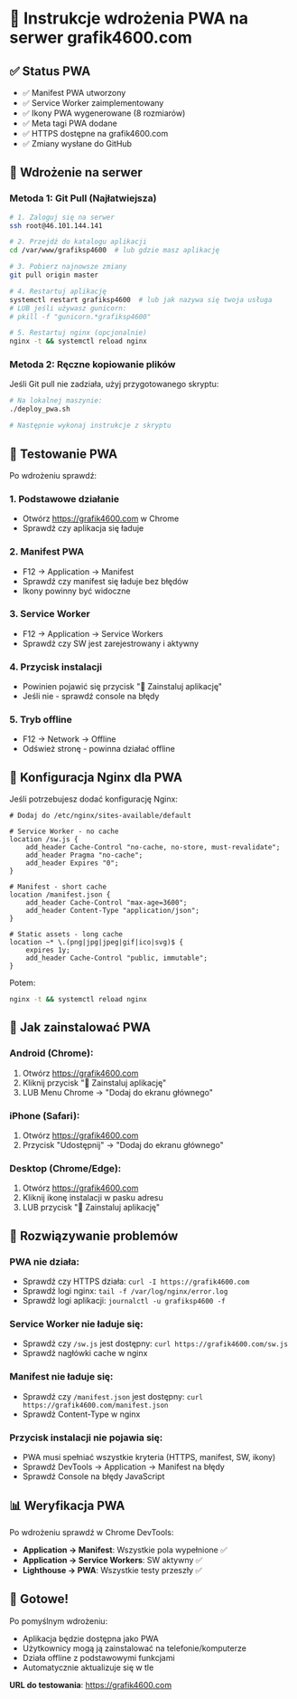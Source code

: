 # 🚀 Instrukcje wdrożenia PWA na serwer grafik4600.com

## ✅ Status PWA
- ✅ Manifest PWA utworzony
- ✅ Service Worker zaimplementowany  
- ✅ Ikony PWA wygenerowane (8 rozmiarów)
- ✅ Meta tagi PWA dodane
- ✅ HTTPS dostępne na grafik4600.com
- ✅ Zmiany wysłane do GitHub

## 🔧 Wdrożenie na serwer

### Metoda 1: Git Pull (Najłatwiejsza)

```bash
# 1. Zaloguj się na serwer
ssh root@46.101.144.141

# 2. Przejdź do katalogu aplikacji
cd /var/www/grafiksp4600  # lub gdzie masz aplikację

# 3. Pobierz najnowsze zmiany
git pull origin master

# 4. Restartuj aplikację
systemctl restart grafiksp4600  # lub jak nazywa się twoja usługa
# LUB jeśli używasz gunicorn:
# pkill -f "gunicorn.*grafiksp4600" 

# 5. Restartuj nginx (opcjonalnie)
nginx -t && systemctl reload nginx
```

### Metoda 2: Ręczne kopiowanie plików

Jeśli Git pull nie zadziała, użyj przygotowanego skryptu:

```bash
# Na lokalnej maszynie:
./deploy_pwa.sh

# Następnie wykonaj instrukcje z skryptu
```

## 🧪 Testowanie PWA

Po wdrożeniu sprawdź:

### 1. Podstawowe działanie
- Otwórz https://grafik4600.com w Chrome
- Sprawdź czy aplikacja się ładuje

### 2. Manifest PWA
- F12 → Application → Manifest
- Sprawdź czy manifest się ładuje bez błędów
- Ikony powinny być widoczne

### 3. Service Worker  
- F12 → Application → Service Workers
- Sprawdź czy SW jest zarejestrowany i aktywny

### 4. Przycisk instalacji
- Powinien pojawić się przycisk "📱 Zainstaluj aplikację"
- Jeśli nie - sprawdź console na błędy

### 5. Tryb offline
- F12 → Network → Offline
- Odśwież stronę - powinna działać offline

## 🔧 Konfiguracja Nginx dla PWA

Jeśli potrzebujesz dodać konfigurację Nginx:

```nginx
# Dodaj do /etc/nginx/sites-available/default

# Service Worker - no cache
location /sw.js {
    add_header Cache-Control "no-cache, no-store, must-revalidate";
    add_header Pragma "no-cache";
    add_header Expires "0";
}

# Manifest - short cache
location /manifest.json {
    add_header Cache-Control "max-age=3600";
    add_header Content-Type "application/json";
}

# Static assets - long cache
location ~* \.(png|jpg|jpeg|gif|ico|svg)$ {
    expires 1y;
    add_header Cache-Control "public, immutable";
}
```

Potem:
```bash
nginx -t && systemctl reload nginx
```

## 📱 Jak zainstalować PWA

### Android (Chrome):
1. Otwórz https://grafik4600.com
2. Kliknij przycisk "📱 Zainstaluj aplikację"
3. LUB Menu Chrome → "Dodaj do ekranu głównego"

### iPhone (Safari):
1. Otwórz https://grafik4600.com  
2. Przycisk "Udostępnij" → "Dodaj do ekranu głównego"

### Desktop (Chrome/Edge):
1. Otwórz https://grafik4600.com
2. Kliknij ikonę instalacji w pasku adresu
3. LUB przycisk "📱 Zainstaluj aplikację"

## 🐛 Rozwiązywanie problemów

### PWA nie działa:
- Sprawdź czy HTTPS działa: `curl -I https://grafik4600.com`
- Sprawdź logi nginx: `tail -f /var/log/nginx/error.log`
- Sprawdź logi aplikacji: `journalctl -u grafiksp4600 -f`

### Service Worker nie ładuje się:
- Sprawdź czy `/sw.js` jest dostępny: `curl https://grafik4600.com/sw.js`
- Sprawdź nagłówki cache w nginx

### Manifest nie ładuje się:
- Sprawdź czy `/manifest.json` jest dostępny: `curl https://grafik4600.com/manifest.json`
- Sprawdź Content-Type w nginx

### Przycisk instalacji nie pojawia się:
- PWA musi spełniać wszystkie kryteria (HTTPS, manifest, SW, ikony)
- Sprawdź DevTools → Application → Manifest na błędy
- Sprawdź Console na błędy JavaScript

## 📊 Weryfikacja PWA

Po wdrożeniu sprawdź w Chrome DevTools:
- **Application → Manifest**: Wszystkie pola wypełnione ✅
- **Application → Service Workers**: SW aktywny ✅  
- **Lighthouse → PWA**: Wszystkie testy przeszły ✅

## 🎉 Gotowe!

Po pomyślnym wdrożeniu:
- Aplikacja będzie dostępna jako PWA
- Użytkownicy mogą ją zainstalować na telefonie/komputerze
- Działa offline z podstawowymi funkcjami
- Automatycznie aktualizuje się w tle

**URL do testowania**: https://grafik4600.com
